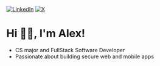 [![LinkedIn](https://img.shields.io/badge/LinkedIn-%230077B5.svg?logo=linkedin&logoColor=white)](https://linkedin.com/in/alexander-osigeli-905610238) [![X](https://img.shields.io/badge/X-black.svg?logo=X&logoColor=white)](https://x.com/Osigeli25) 
# Hi 👋🏾, I'm Alex!
- CS major and FullStack Software Developer
- Passionate about building secure web and mobile apps
